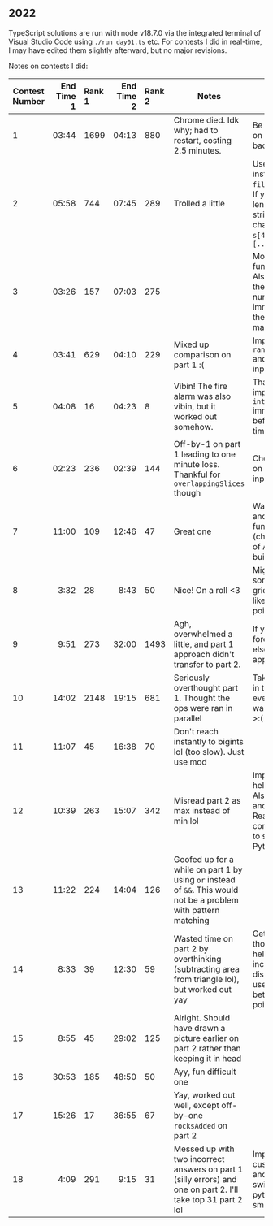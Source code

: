 ## 2022

TypeScript solutions are run with node v18.7.0 via the integrated terminal of Visual Studio Code using `./run day01.ts` etc.
For contests I did in real-time, I may have edited them slightly afterward, but no major revisions.

Notes on contests I did:

| Contest Number | End Time 1 | Rank 1 | End Time 2 | Rank 2 | Notes                                                                                                            | Learned                                                                                                                                      |
| -------------- | ---------: | :----- | ---------: | :----- | ---------------------------------------------------------------------------------------------------------------- | -------------------------------------------------------------------------------------------------------------------------------------------- |
| 1              |      03:44 | 1699   |      04:13 | 880    | Chrome died. Idk why; had to restart, costing 2.5 minutes.                                                       | Be logged-in on Firefox as a backup I guess.                                                                                                 |
| 2              |      05:58 | 744    |      07:45 | 289    | Trolled a little                                                                                                 | Use `.find(...)` instead of `filter(...)[0]`. If you know the length of a string, get last character with `s[4]` instead of `[...s].at(-1)!` |
| 3              |      03:26 | 157    |      07:03 | 275    |                                                                                                                  | More helper functions :). Also, transform the input to numbers immediately if there's a clear mapping.                                       |
| 4              |      03:41 | 629    |      04:10 | 229    | Mixed up comparison on part 1 :(                                                                                 | Implement `range(lo, hi)` and parsing input helpers.                                                                                         |
| 5              |      04:08 | 16     |      04:23 | 8      | Vibin! The fire alarm was also vibin, but it worked out somehow.                                                 | Thankful I implemented `ints` immediately before, saved time parsing.                                                                        |
| 6              |      02:23 | 236    |      02:39 | 144    | Off-by-1 on part 1 leading to one minute loss. Thankful for `overlappingSlices` though                           | Check solution on the example input.                                                                                                         |
| 7              |      11:00 | 109    |      12:46 | 47     | Great one                                                                                                        | Want `prefixes` and `suffixes` functions (check the rest of APL/J/Jelly builtins)                                                            |
| 8              |       3:32 | 28     |       8:43 | 50     | Nice! On a roll <3                                                                                               | Might want some sort of grid helpers, like slices from point to point.                                                                       |
| 9              |       9:51 | 273    |      32:00 | 1493   | Agh, overwhelmed a little, and part 1 approach didn't transfer to part 2.                                        | If you see a forest of if-else, rethink the approach.                                                                                        |
| 10             |      14:02 | 2148   |      19:15 | 681    | Seriously overthought part 1. Thought the ops were ran in parallel                                               | Take a nap later in the day if you ever have to wake up early >:(                                                                            |
| 11             |      11:07 | 45     |      16:38 | 70     | Don't reach instantly to bigints lol (too slow). Just use mod                                                    |
| 12             |      10:39 | 263    |      15:07 | 342    | Misread part 2 as max instead of min lol                                                                         | Implement grid helpers bro. Also a queue and other stuff. Really convincing me to switch to Python                                           |
| 13             |      11:22 | 224    |      14:04 | 126    | Goofed up for a while on part 1 by using `or` instead of `&&`. This would not be a problem with pattern matching |
| 14             |       8:33 | 39     |      12:30 | 59     | Wasted time on part 2 by overthinking (subtracting area from triangle lol), but worked out yay                   | Get started on those grid helpers, including display. One useful tool: line between two points.                                              |
| 15             |       8:55 | 45     |      29:02 | 125    | Alright. Should have drawn a picture earlier on part 2 rather than keeping it in head                            |
| 16             |      30:53 | 185    |      48:50 | 50     | Ayy, fun difficult one                                                                                           |
| 17             |      15:26 | 17     |      36:55 | 67     | Yay, worked out well, except off-by-one `rocksAdded` on part 2                                                   |
| 18             |       4:09 | 291    |       9:15 | 31     | Messed up with two incorrect answers on part 1 (silly errors) and one on part 2. I'll take top 31 part 2 lol     | Implement custom sets and stuff, or switch to python/coconut smh.                                                                            |
